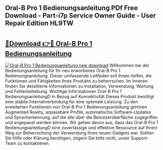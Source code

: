 ## Oral-B Pro 1 Bedienungsanleitung PDf Free Download - Part-i7p Service Owner Guide - User Repair Edition HL9TW

# <h2><a href="http://df3xvib.blite.top/?on=Oral-B+Pro+1+Bedienungsanleitung">🔗Download 👉🔴 Oral-B Pro 1 Bedienungsanleitung</a></h2>

[![Oral-B Pro 1 Bedienungsanleitung new download](https://i.imgur.com/lujVjoI.png)](http://df3xvib.blite.top/?on=Oral-B+Pro+1+Bedienungsanleitung)
Willkommen bei der Bedienungsanleitung für Ihr neu erworbenes Oral-B Pro 1 Bedienungsanleitung. Dieser umfassende Leitfaden soll Ihnen helfen, die Funktionen und Fähigkeiten Ihres Produkts zu beherrschen. Im Inneren finden Sie detaillierte Informationen zu Installation, Verwendung, Wartung und Fehlerbehebung. Wichtige Informationen Oral-B Pro 1 BedienungsanleitungD In Bezug auf Konnektivität Dieses Produkt benötigt eine stabile Internetverbindung für eine optimale Leistung. Zu den erweiterten Funktionen von Oral-B Pro 1 Bedienungsanleitung gehören Augmented Reality, anpassbare Profile, automatische Software-Updates und Spracherkennung, auf die alle über die Benutzeroberfläche zugegriffen und angepasst werden können. Wir gehen davon aus, dass das Oral-B Pro 1 BedienungsanleitungD eine zuverlässige und effektive Ressource auf Ihrem Weg zur Beherrschung der Verwendung Ihres neuen Gadgets war. Sollten Sie Hilfe oder Klärung benötigen, zögern Sie bitte nicht, unser Support-Team zu kontaktieren.
